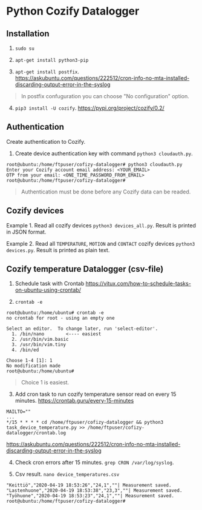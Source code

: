 # Python Cozify Datalogger

## Installation

1. `sudo su`

2. `apt-get install python3-pip`

3. `apt-get install postfix`. https://askubuntu.com/questions/222512/cron-info-no-mta-installed-discarding-output-error-in-the-syslog
> In postfix confuguration you can choose "No configuration" option.

4. `pip3 install -U cozify`.
https://pypi.org/project/cozify/0.2/


## Authentication
Create authentication to Cozify.

1. Create device authentication key with command `python3 cloudauth.py`.
```
root@ubuntu:/home/ftpuser/cofizy-datalogger# python3 cloudauth.py
Enter your Cozify account email address: <YOUR_EMAIL>
OTP from your email: <ONE_TIME_PASSWORD_FROM_EMAIL>
root@ubuntu:/home/ftpuser/cofizy-datalogger#
```
> Authentication must be done before any Cozify data can be readed.

## Cozify devices

Example 1. Read all cozify devices `python3 devices_all.py`. Result is printed in JSON format.

Example 2. Read all `TEMPERATURE`, `MOTION` and `CONTACT` cozify devices `python3 devices.py`. Result is printed as plain text.


## Cozify temperature Datalogger (csv-file)

1. Schedule task with Crontab
https://vitux.com/how-to-schedule-tasks-on-ubuntu-using-crontab/

2. `crontab -e`
```
root@ubuntu:/home/ubuntu# crontab -e
no crontab for root - using an empty one

Select an editor.  To change later, run 'select-editor'.
  1. /bin/nano        <---- easiest
  2. /usr/bin/vim.basic
  3. /usr/bin/vim.tiny
  4. /bin/ed

Choose 1-4 [1]: 1
No modification made
root@ubuntu:/home/ubuntu#
```
> Choice 1 is easiest.

3. Add cron task to run cozify temperature sensor read on every 15 minutes.
https://crontab.guru/every-15-minutes

```
MAILTO=""
...
*/15 * * * * cd /home/ftpuser/cofizy-datalogger && python3 task_device_temperature.py >> /home/ftpuser/cofizy-datalogger/crontab.log
```
https://askubuntu.com/questions/222512/cron-info-no-mta-installed-discarding-output-error-in-the-syslog

4. Check cron errors after 15 minutes. `grep CRON /var/log/syslog`.

5. Csv result. `nano device_temperatures.csv`
```
"Keittiö","2020-04-19 18:53:26","24,1",""| Measurement saved.
"Lastenhuone","2020-04-19 18:53:38","23,3",""| Measurement saved.
"Työhuone","2020-04-19 18:53:23","24,1",""| Measurement saved.
root@ubuntu:/home/ftpuser/cofizy-datalogger#
```